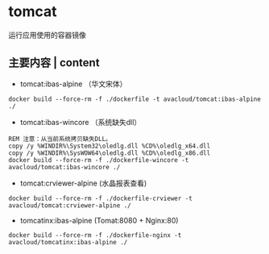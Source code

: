 # tomcat
运行应用使用的容器镜像

## 主要内容 | content
* tomcat:ibas-alpine （华文宋体）
~~~
docker build --force-rm -f ./dockerfile -t avacloud/tomcat:ibas-alpine ./
~~~
* tomcat:ibas-wincore （系统缺失dll）
~~~
REM 注意：从当前系统拷贝缺失DLL。
copy /y %WINDIR%\System32\oledlg.dll %CD%\oledlg_x64.dll
copy /y %WINDIR%\SysWOW64\oledlg.dll %CD%\oledlg_x86.dll
docker build --force-rm -f ./dockerfile-wincore -t avacloud/tomcat:ibas-wincore ./
~~~
* tomcat:crviewer-alpine (水晶报表查看)
~~~
docker build --force-rm -f ./dockerfile-crviewer -t avacloud/tomcat:crviewer-alpine ./
~~~
* tomcatinx:ibas-alpine (Tomat:8080 + Nginx:80)
~~~
docker build --force-rm -f ./dockerfile-nginx -t avacloud/tomcatinx:ibas-alpine ./
~~~
